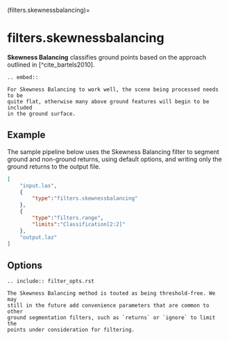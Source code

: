 (filters.skewnessbalancing)=

# filters.skewnessbalancing

**Skewness Balancing** classifies ground points based on the approach outlined
in [^cite_bartels2010].

```{eval-rst}
.. embed::
```

```{note}
For Skewness Balancing to work well, the scene being processed needs to be
quite flat, otherwise many above ground features will begin to be included
in the ground surface.
```

## Example

The sample pipeline below uses the Skewness Balancing filter to segment ground
and non-ground returns, using default options, and writing only the ground
returns to the output file.

```json
[
    "input.las",
    {
        "type":"filters.skewnessbalancing"
    },
    {
        "type":"filters.range",
        "limits":"Classification[2:2]"
    },
    "output.laz"
]
```

## Options

```{eval-rst}
.. include:: filter_opts.rst
```

```{note}
The Skewness Balancing method is touted as being threshold-free. We may
still in the future add convenience parameters that are common to other
ground segmentation filters, such as `returns` or `ignore` to limit the
points under consideration for filtering.
```
